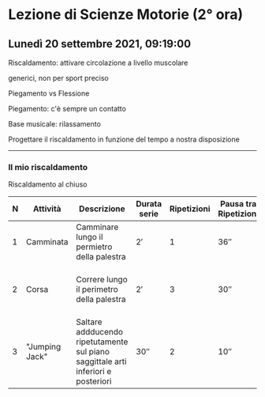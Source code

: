 # Lezione di Scienze Motorie (2° ora) 
## Lunedì 20 settembre 2021, 09:19:00

Riscaldamento: attivare circolazione a livello muscolare

generici, non per sport preciso


Piegamento vs Flessione


Piegamento: c'è sempre un contatto


Base musicale: rilassamento


Progettare il riscaldamento in funzione del tempo a nostra disposizione 

---
### Il mio riscaldamento
Riscaldamento al chiuso

|N|Attività|Descrizione|Durata serie|Ripetizioni|Pausa tra Ripetizioni|Musica|
|---|---|---|---|---|---|---|
|$1$|Camminata|Camminare lungo il permietro della palestra|$2'$|$1$|$36''$|_Giant Steps_, Jhon Coltrane|
|$2$|Corsa|Correre lungo il perimetro della palestra|$2'$|$3$|$30''$|_I Get Around, The Beach Boys_|
|$3$|"Jumping Jack"|Saltare addducendo ripetutamente sul piano saggittale arti inferiori e posteriori|$30''$|$2$|$10''$|_Back in Black_, AC/DC|
<!--stackedit_data:
eyJoaXN0b3J5IjpbMjEzMzc1MTMwMl19
-->